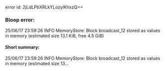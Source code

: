 error id: 2jLdLPbXRLkYLozylKhxzQ==
### Bloop error:

25/06/17 23:59:26 INFO MemoryStore: Block broadcast_12 stored as values in memory (estimated size 13.1 KiB, free 4.5 GiB)
#### Short summary: 

25/06/17 23:59:26 INFO MemoryStore: Block broadcast_12 stored as values in memory (estimated size 13...